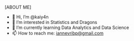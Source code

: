 [ABOUT ME]

- 👋 Hi, I’m @kaiy4n
- 👀 I’m interested in Statistics and Dragons
- 🌱 I’m currently learning Data Analytics and Data Science
- 📫 How to reach me: iannevribp@gmail.com

<!---
kaiy4n/kaiy4n is a ✨ special ✨ repository because its `README.md` (this file) appears on your GitHub profile.
You can click the Preview link to take a look at your changes.
--->
